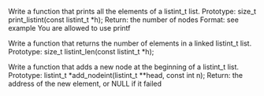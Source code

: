 Write a function that prints all the elements of a listint_t list. Prototype: size_t print_listint(const listint_t *h); Return: the number of nodes Format: see example You are allowed to use printf

Write a function that returns the number of elements in a linked listint_t list. Prototype: size_t listint_len(const listint_t *h);

Write a function that adds a new node at the beginning of a listint_t list. Prototype: listint_t *add_nodeint(listint_t **head, const int n); Return: the address of the new element, or NULL if it failed
